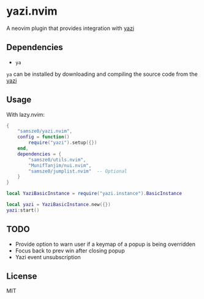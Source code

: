 # yazi.nvim

A neovim plugin that provides integration with [yazi](https://github.com/sxyazi/yazi)

## Dependencies

- `ya`

`ya` can be installed by downloading and compiling the source code from the [yazi]()

## Usage

With lazy.nvim:
```lua
{
    "samsze0/yazi.nvim",
    config = function()
        require("yazi").setup({})
    end,
    dependencies = {
        "samsze0/utils.nvim",
        "MunifTanjim/nui.nvim",
        "samsze0/jumplist.nvim"  -- Optional
    }
}
```

```lua
local YaziBasicInstance = require("yazi.instance").BasicInstance

local yazi = YaziBasicInstance.new({})
yazi:start()
```

## TODO

- Provide option to warn user if a keymap of a popup is being overridden
- Focus back to prev win after closing popup
- Yazi event unsubscription

## License

MIT
